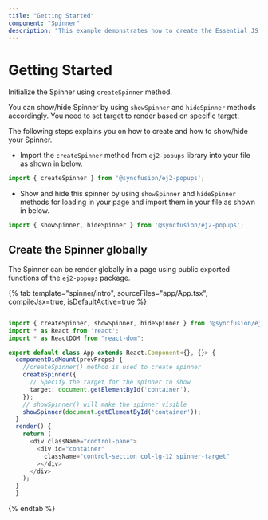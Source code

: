 ```yaml
---
title: "Getting Started"
component: "Spinner"
description: "This example demonstrates how to create the Essential JS 2 Spinner control with its basic features in React application."
---
```


# Getting Started

Initialize the Spinner using `createSpinner` method.

You can show/hide Spinner by using `showSpinner` and `hideSpinner` methods accordingly. You need to set target to render based on specific target.

The following steps explains you on how to create and how to show/hide your Spinner.

* Import the `createSpinner` method from `ej2-popups` library into your file as shown in below.

```typescript
import { createSpinner } from '@syncfusion/ej2-popups';
```

* Show and hide this spinner by using `showSpinner` and `hideSpinner` methods for loading in your page and import them in your file as shown in below.

```typescript
import { showSpinner, hideSpinner } from '@syncfusion/ej2-popups';
```

## Create the Spinner globally

The Spinner can be render globally in a page using public exported functions of the `ej2-popups` package.

{% tab template="spinner/intro", sourceFiles="app/App.tsx",  compileJsx=true, isDefaultActive=true %}

```typescript

import { createSpinner, showSpinner, hideSpinner } from '@syncfusion/ej2-popups';
import * as React from 'react';
import * as ReactDOM from "react-dom";

export default class App extends React.Component<{}, {}> {
  componentDidMount(prevProps) {
    //createSpinner() method is used to create spinner
    createSpinner({
      // Specify the target for the spinner to show
      target: document.getElementById('container'),
    });
    // showSpinner() will make the spinner visible
    showSpinner(document.getElementById('container'));
  }
  render() {
    return (
      <div className="control-pane">
        <div id="container"
          className="control-section col-lg-12 spinner-target"
        ></div>
      </div>
    );
  }
  }

```

{% endtab %}